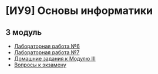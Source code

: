 # [ИУ9] Основы информатики
## 3 модуль
* [Лабораторная работа №6](lab6.md)
* [Лабораторная работа №7](lab7.md)
* [Домашние задания к Модулю III](hometask-3mod.md)
* [Вопросы к экзамену](examen.md)

